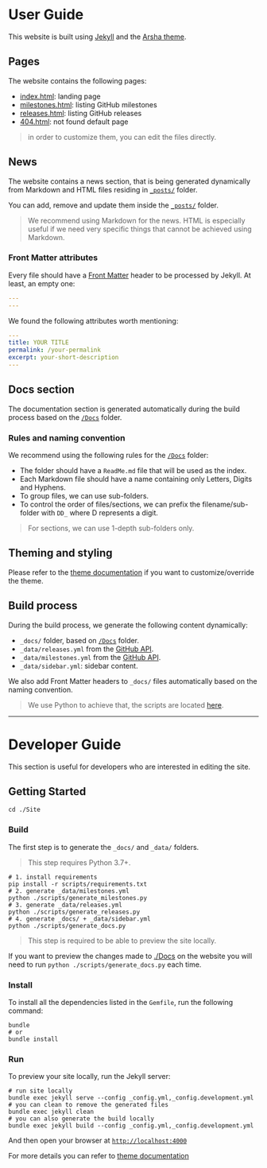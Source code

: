 # User Guide

This website is built using [Jekyll](https://jekyllrb.com/) and
the [Arsha theme](https://github.com/m4rs-mt/ILGPU.WebTheme).

## Pages

The website contains the following pages:

- [index.html](./index.html): landing page
- [milestones.html](./milestones.html): listing GitHub milestones
- [releases.html](./releases.html): listing GitHub releases
- [404.html](./404.html): not found default page

> in order to customize them, you can edit the files directly.

## News

The website contains a news section, that is being generated dynamically from Markdown and HTML files residing
in [`_posts/`](./_posts) folder.

You can add, remove and update them inside the [`_posts/`](./_posts) folder.

> We recommend using Markdown for the news. HTML is especially useful if we need very specific things that cannot
> be achieved using Markdown.

### Front Matter attributes

Every file should have a [Front Matter](https://jekyllrb.com/docs/front-matter/) header to be processed by Jekyll.
At least, an empty one:

```yaml
---
---
```

We found the following attributes worth mentioning:

```yaml
---
title: YOUR TITLE
permalink: /your-permalink
excerpt: your-short-description
---
```

## Docs section

The documentation section is generated automatically during the build process based on the [`/Docs`](../Docs) folder.

### Rules and naming convention

We recommend using the following rules for the [`/Docs`](../Docs) folder:

- The folder should have a `ReadMe.md` file that will be used as the index.
- Each Markdown file should have a name containing only Letters, Digits and Hyphens.
- To group files, we can use sub-folders.
- To control the order of files/sections, we can prefix the filename/sub-folder with `DD_` where D represents a digit.

> For sections, we can use 1-depth sub-folders only.

## Theming and styling

Please refer to the [theme documentation](https://github.com/m4rs-mt/ILGPU.WebTheme/blob/main/USAGE.md) if
you want to customize/override the theme.

## Build process

During the build process, we generate the following content dynamically:

- `_docs/` folder, based on [`/Docs`](../Docs) folder.
- `_data/releases.yml` from the [GitHub API](https://api.github.com/repos/m4rs-mt/ILGPU/releases).
- `_data/milestones.yml` from the [GitHub API](https://api.github.com/repos/m4rs-mt/ILGPU/milestones).
- `_data/sidebar.yml`: sidebar content.

We also add Front Matter headers to `_docs/` files automatically based on the naming convention.

> We use Python to achieve that, the scripts are located [here](./scripts).

------------------------------------------------------------------------------------------------------------------------

# Developer Guide

This section is useful for developers who are interested in editing the site.

## Getting Started

```shell
cd ./Site
```

### Build

The first step is to generate the `_docs/` and `_data/` folders.

> This step requires Python 3.7+.

```shell
# 1. install requirements
pip install -r scripts/requirements.txt
# 2. generate _data/milestones.yml
python ./scripts/generate_milestones.py
# 3. generate _data/releases.yml
python ./scripts/generate_releases.py
# 4. generate _docs/ + _data/sidebar.yml
python ./scripts/generate_docs.py
```

> This step is required to be able to preview the site locally.

If you want to preview the changes made to [./Docs](../Docs) on the website you will need to
run `python ./scripts/generate_docs.py` each time.

### Install

To install all the dependencies listed in the `Gemfile`, run the following command:

```shell
bundle
# or
bundle install
```

### Run

To preview your site locally, run the Jekyll server:

```shell
# run site locally
bundle exec jekyll serve --config _config.yml,_config.development.yml
# you can clean to remove the generated files
bundle exec jekyll clean
# you can also generate the build locally
bundle exec jekyll build --config _config.yml,_config.development.yml
```

And then open your browser at [`http://localhost:4000`](http://localhost:4000)

For more details you can refer
to [theme documentation](https://github.com/m4rs-mt/ILGPU.WebTheme/blob/main/DEVELOPMENT.md)
